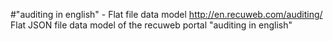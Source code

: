 #"auditing in english" - Flat file data model
http://en.recuweb.com/auditing/
Flat JSON file data model of the recuweb portal "auditing in english"
